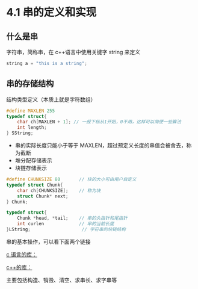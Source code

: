 # 4.1 串的定义和实现

## 什么是串

字符串，简称串，在 c++语言中使用关键字 string 来定义

```cpp
string a = "this is a string";
```

## 串的存储结构

结构类型定义（本质上就是字符数组）

```cpp
#define MAXLEN 255
typedef struct{
    char ch[MAXLEN + 1]; // 一般下标从1开始，0不用，这样可以简便一些算法
    int length;
} SString;
```

- 串的实际长度只能小于等于 MAXLEN，超过预定义长度的串值会被舍去，称为截断
- 堆分配存储表示
- 块链存储表示

```cpp
#define CHUNKSIZE 80       // 块的大小可由用户自定义
typedef struct Chunk{
    char ch[CHUNKSIZE];    // 称为块
    struct Chunk* next;
} Chunk;

typedef struct{
    Chunk *head, *tail;    // 串的头指针和尾指针
    int curlen             // 串的当前长度
}LString;                   // 字符串的块链结构
```

串的基本操作，可以看下面两个链接

[c 语言的库：<cstring>](https://cplusplus.com/reference/cstring/)

[c++的库：<string>](https://cplusplus.com/reference/string/string/)

主要包括构造、销毁、清空、求串长、求字串等

<!-- - 串的基本操作
  - StrAssign(&T, chars)：串赋值
  - StrCompare(S, T)：串比较
  - StrLength(S)：求串长
  - Concat(&T, S1, S2)：串连结
  - SubString(&Sub, S, pos, len)：求子串
  - StrCopy(&T, S)：串拷贝
  - StrEmpty(S)：串判空
  - ClearString(&S)：清空串
  - Index(S,T,pos)：子串的位置
  - Repalce(&S, T, V)：串替换
  - StrInsert(&S, pos, T)：子串插入
  - StrDelete(&S, pos, len)：子串删除
  - DestoryString(&S)：串销毁 
  -->
